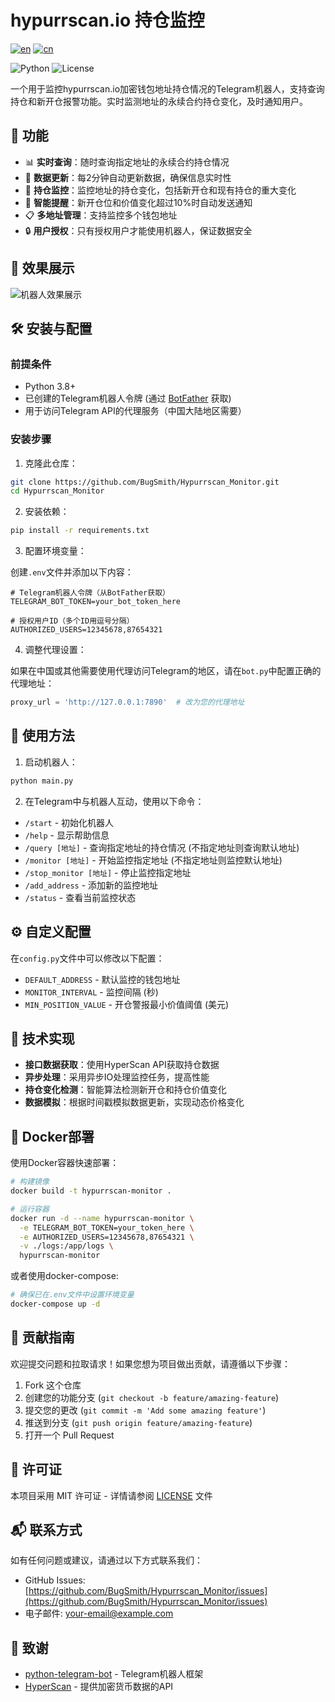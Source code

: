 # hypurrscan.io 持仓监控
[![en](https://img.shields.io/badge/lang-English-blue.svg)](README.md) [![cn](https://img.shields.io/badge/语言-中文-red.svg)](README_CN.md)

![Python](https://img.shields.io/badge/Python-3.8%2B-blue)
![License](https://img.shields.io/badge/License-MIT-green)

一个用于监控hypurrscan.io加密钱包地址持仓情况的Telegram机器人，支持查询持仓和新开仓报警功能。实时监测地址的永续合约持仓变化，及时通知用户。

## 🚀 功能

- 📊 **实时查询**：随时查询指定地址的永续合约持仓情况
- 🔄 **数据更新**：每2分钟自动更新数据，确保信息实时性
- 🔔 **持仓监控**：监控地址的持仓变化，包括新开仓和现有持仓的重大变化
- 🚨 **智能提醒**：新开仓位和价值变化超过10%时自动发送通知
- 📋 **多地址管理**：支持监控多个钱包地址
- 🔒 **用户授权**：只有授权用户才能使用机器人，保证数据安全

## 📸 效果展示

![机器人效果展示](https://your-image-host.com/demo.png)

## 🛠️ 安装与配置

### 前提条件

- Python 3.8+
- 已创建的Telegram机器人令牌 (通过 [BotFather](https://t.me/botfather) 获取)
- 用于访问Telegram API的代理服务（中国大陆地区需要）

### 安装步骤

1. 克隆此仓库：

```bash
git clone https://github.com/BugSmith/Hypurrscan_Monitor.git
cd Hypurrscan_Monitor
```

2. 安装依赖：

```bash
pip install -r requirements.txt
```

3. 配置环境变量：

创建`.env`文件并添加以下内容：

```
# Telegram机器人令牌（从BotFather获取）
TELEGRAM_BOT_TOKEN=your_bot_token_here

# 授权用户ID（多个ID用逗号分隔）
AUTHORIZED_USERS=12345678,87654321
```

4. 调整代理设置：

如果在中国或其他需要使用代理访问Telegram的地区，请在`bot.py`中配置正确的代理地址：

```python
proxy_url = 'http://127.0.0.1:7890'  # 改为您的代理地址
```

## 📝 使用方法

1. 启动机器人：

```bash
python main.py
```

2. 在Telegram中与机器人互动，使用以下命令：

- `/start` - 初始化机器人
- `/help` - 显示帮助信息
- `/query [地址]` - 查询指定地址的持仓情况 (不指定地址则查询默认地址)
- `/monitor [地址]` - 开始监控指定地址 (不指定地址则监控默认地址)
- `/stop_monitor [地址]` - 停止监控指定地址
- `/add_address` - 添加新的监控地址
- `/status` - 查看当前监控状态

## ⚙️ 自定义配置

在`config.py`文件中可以修改以下配置：

- `DEFAULT_ADDRESS` - 默认监控的钱包地址
- `MONITOR_INTERVAL` - 监控间隔 (秒)
- `MIN_POSITION_VALUE` - 开仓警报最小价值阈值 (美元)

## 🔧 技术实现

- **接口数据获取**：使用HyperScan API获取持仓数据
- **异步处理**：采用异步IO处理监控任务，提高性能
- **持仓变化检测**：智能算法检测新开仓和持仓价值变化
- **数据模拟**：根据时间戳模拟数据更新，实现动态价格变化

## 🐳 Docker部署

使用Docker容器快速部署：

```bash
# 构建镜像
docker build -t hypurrscan-monitor .

# 运行容器
docker run -d --name hypurrscan-monitor \
  -e TELEGRAM_BOT_TOKEN=your_token_here \
  -e AUTHORIZED_USERS=12345678,87654321 \
  -v ./logs:/app/logs \
  hypurrscan-monitor
```

或者使用docker-compose:

```bash
# 确保已在.env文件中设置环境变量
docker-compose up -d
```

## 🤝 贡献指南

欢迎提交问题和拉取请求！如果您想为项目做出贡献，请遵循以下步骤：

1. Fork 这个仓库
2. 创建您的功能分支 (`git checkout -b feature/amazing-feature`)
3. 提交您的更改 (`git commit -m 'Add some amazing feature'`)
4. 推送到分支 (`git push origin feature/amazing-feature`)
5. 打开一个 Pull Request

## 📜 许可证

本项目采用 MIT 许可证 - 详情请参阅 [LICENSE](LICENSE) 文件

## 📬 联系方式

如有任何问题或建议，请通过以下方式联系我们：

- GitHub Issues: [https://github.com/BugSmith/Hypurrscan_Monitor/issues](https://github.com/BugSmith/Hypurrscan_Monitor/issues)
- 电子邮件: your-email@example.com

## 🙏 致谢

- [python-telegram-bot](https://github.com/python-telegram-bot/python-telegram-bot) - Telegram机器人框架
- [HyperScan](https://hypurrscan.io) - 提供加密货币数据的API 